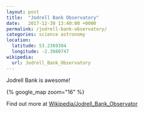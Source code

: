 ```yaml
---
layout: post
title:  "Jodrell Bank Observatory"
date:   2017-12-30 13:40:00 +0000
permalink: /jodrell-bank-observatory/
categories: science astronomy
location:
  latitude: 53.2369304
  longitude: -2.3080747
wikipedia:
  url: Jodrell_Bank_Observatory
---
```

Jodrell Bank is awesome!

{% google_map zoom="16" %}

Find out more at [Wikipedia/Jodrell_Bank_Observator](https://en.wikipedia.org/wiki/Jodrell_Bank_Observatory)

